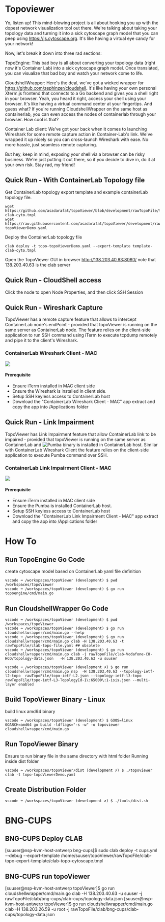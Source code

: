 # Topoviewer
Yo, listen up! This mind-blowing project is all about hooking you up with the dopest network visualization tool out there. We're talking about taking your topology data and turning it into a sick cytoscape graph model that you can peep using https://js.cytoscape.org. It's like having a virtual eye candy for your network!

Now, let's break it down into three rad sections:

TopoEngine: This bad boy is all about converting your topology data (right now it's Container Lab) into a sick cytoscape graph model. Once translated, you can visualize that bad boy and watch your network come to life.

CloudshellWrapper: Here's the deal, we've got a wicked wrapper for https://github.com/zephinzer/cloudshell. It's like having your own personal Xterm.js frontend that connects to a Go backend and gives you a shell right in your browser. Yeah, you heard it right, access your shell using your browser. It's like having a virtual command center at your fingertips. And guess what? If you're running CloudshellWrapper on the same host as containerlab, you can even access the nodes of containerlab through your browser. How cool is that?

Container Lab client: We've got your back when it comes to launching Wireshark for some remote capture action in Container-Lab's link. We've wrapped it up nicely so you can cross-launch Wireshark with ease. No more hassle, just seamless remote capturing.

But hey, keep in mind, exposing your shell via a browser can be risky business. We're just putting it out there, so if you decide to dive in, do it at your own risk. Stay rad, my friend!


## Quick Run - With ContainerLab Topology file

Get ContainerLab topology export template and example containerLab topology file. 
```Shell
wget https://github.com/asadarafat/topoViewer/blob/development/rawTopoFile/template-clab-cyto.tmpl
wget https://raw.githubusercontent.com/asadarafat/topoViewer/development/rawTopoFile/topo-topoViewerDemo.yaml
```

Deploy the ContainerLab topology file

```Shell
clab deploy -t topo-topoViewerDemo.yaml --export-template template-clab-cyto.tmpl

```

Open the TopoViewer GUI in browser http://138.203.40.63:8080/ 
note that 138.203.40.63 is the clab server 



## Quick Run - CloudShell access
Click the node to open Node Properties, and then click SSH Session

## Quick Run - Wireshark Capture
TopoViewer has a remote capture feature that allows to intercept ContainerLab node's endPoint - provided that topoViewer is running on the same server as ContainerLab node. The feature relies on the client-side application to run SSH command using iTerm to execute tcpdump remotely and pipe it to the client's Wireshark.

### ContainerLab Wireshark Client - MAC 
![](https://github.com/asadarafat/topoViewer/blob/development/docs/mac-client-package-edit-client-capture-wireshark.gif)

#### Prerequisite
- Ensure iTerm installed in MAC client side
- Ensure the Wireshark is installed in client side.
- Setup SSH keyless access to ContainerLab host
- Download the "ContainerLab Wireshark Client - MAC" app extract and copy the app into /Applications folder


## Quick Run - Link Impairment
TopoViewer has Link Impairment feature that allow ContainerLab link to be impaired - provided that topoViewer is running on the same server as ContainerLab 
and ![Pumba](https://github.com/alexei-led/pumba/releases) binary is installed in ContainerLab host. Similar with ContainerLab Wireshark Client the feature relies on the client-side application to execute Pumba command over SSH.

### ContainerLab Link Impairment Client - MAC 
![](https://github.com/asadarafat/topoViewer/blob/development/docs/mac-client-package-edit-client-pumba-delay.gif)

#### Prerequisite
- Ensure iTerm installed in MAC client side
- Ensure the Pumba is installed ContainerLab host.
- Setup SSH keyless access to ContainerLab host
- Download the "ContainerLab Link Impairment Client - MAC" app extract and copy the app into /Applications folder



# How To 
## Run TopoEngine Go Code
create cytoscape model based on ContainerLab yaml file definition
```Shell
vscode ➜ /workspaces/topoViewer (development) $ pwd
/workspaces/topoViewer
vscode ➜ /workspaces/topoViewer (development) $ go run topoengine/cmd/main.go 
```

## Run CloudshellWrapper Go Code
```Shell
vscode ➜ /workspaces/topoViewer (development) $ pwd
/workspaces/topoViewer
vscode ➜ /workspaces/topoViewer (development) $ go run cloudshellwrapper/cmd/main.go --help
vscode ➜ /workspaces/topoViewer (development) $ go run cloudshellwrapper/cmd/main.go clab -H 138.203.40.63 -t rawTopoFile/clab-topo-file.yaml ## obsolete
vscode ➜ /workspaces/topoViewer (development) $ go run cloudshellwrapper/cmd/main.go clab -j rawTopoFile/clab-Vodafone-CO-HCO/topology-data.json   -H 138.203.40.63 -u suuser 
```


```Shell
vscode ➜ /workspaces/topoViewer (development ✗) $ go run cloudshellwrapper/cmd/main.go nsp  -H 138.203.40.63 --topology-ietf-l2-topo  rawTopoFile/topo-ietf-L2.json --topology-ietf-l3-topo rawTopoFile/topo-ietf-L3-TopologyId-1\:65000\:1-isis.json --multi-layer enabled
```


## Build TopoViewer Binary - Linux
build linux amd64 binary
```Shell
vscode ➜ /workspaces/topoViewer (development) $ GOOS=linux GOARCH=amd64 go build -ldflags="-s -w" -o topoviewer cloudshellwrapper/cmd/main.go 
```

## Run TopoViewer Binary 
Ensure to run binary file in the same directory with html folder
Running inside dist folder
```Shell
vscode ➜ /workspaces/topoViewer/dist (development ✗) $ ./topoviewer clab -t topo-topoViewerDemo.yaml  
```

## Create Distribution Folder
```Shell
vscode ➜ /workspaces/topoViewer (development ✗) $ ./tools/dist.sh 
```

# BNG-CUPS
## BNG-CUPS Deploy CLAB
[suuser@nsp-kvm-host-antwerp bng-cups]$ sudo clab deploy -t cups.yml --debug --export-template /home/suuser/topoViewer/rawTopoFile/clab-topo-export-template/clab-topo-cytoscape.tmpl 

## BNG-CUPS run topoViewer
[suuser@nsp-kvm-host-antwerp topoViewer]$ go run cloudshellwrapper/cmd/main.go clab -H 138.203.40.63 -u suuser  -j rawTopoFile/clab/bng-cups/clab-cups/topology-data.json 
[suuser@nsp-kvm-host-antwerp topoViewer]$ go run cloudshellwrapper/cmd/main.go clab -H 138.203.26.59 -u root  -j rawTopoFile/clab/bng-cups/clab-cups/topology-data.json 